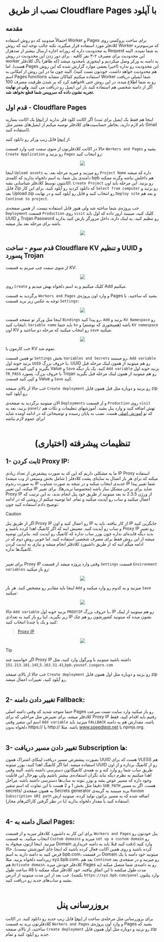 <h1 align="center">نصب از طریق Cloudflare Pages با آپلود</h1>

## مقدمه
احتمالاً میدونید که دو روش استفاده Worker و Pages برای ساخت پروکسی روی کلادفلر مورد استفاده قرار میگیره، نکته جالب توجه اینه که روش Worker که مرسوم‌تره یه محدودیت داره که روزانه اجازه ارسال بیشتر از صدهزار Request  به شما نمیده. البته این محدودیت برای مصرف ۲-۳ نفر کافیه . برای دور زدن این محدودیت در روش worker  یه دامنه به ورکر وصل میکردیم و اینجوری نامحدود میشد (که ظاهرا باگ کلادفلر هست). اما Pages این محدودیت رو نداره (اخیرا بعضی موارد گزارش شده که این روش هم محدودیت خواهد داشت، خودتون تست کنید). البته چون ما در این روش از امکانی به اسم Pages functions استفاده میکنیم  کماکان مشابه Worker شما ایمیلی دریافت خواهید کرد که پر شدن ظرفیت مصرف 100k رو به شما اطلاع میده، در این روش حتی اگر از دامنه شخصی هم استفاده کنید باز این ایمیل رو دریافت می کنید. **ولی در نهایت تجربه نشون داده که سرویس شما قطع نخواهد شد.**

## قدم اول - Cloudflare Pages
اگر اکانت کلود فلر ندارید از [اینجا](https://dash.cloudflare.com/sign-up) یک اکانت بسازید (اینجا هم فقط یک ایمیل برای ثبت نام لازم دارید، بخاطر حساسیت‌های کلادفلر توصیه میکنم از ایمیل‌های معتبر مثل Gmail استفاده کنید).

از [اینجا](https://github.com/bia-pain-bache/BPB-Worker-Panel/releases/latest/download/worker.zip) فایل زیپ ورکر رو دانلود کنید.

حالا در اکانت کلادفلرتون از منوی سمت چپ وارد قسمت `Workers and Pages` بشید و `Create Application` رو بزنید و `Pages` رو انتخاب کنید:

<p align="center">
  <img src="assets/images/Pages_application.jpg">
</p>

اینجا `Upload assets` رو میزنید و میرید مرحله بعد.
یه `Project Name` داره که میشه دامنه‌ی پنل شما، یه اسم دلخواه بذارید که کلمه‌ی bpb هم داخلش نباشه وگرنه ممکنه اکانتتون توسط کلادفلر شناسایی بشه. `Create Project` رو بزنید. این مرحله باید اون فایل Zip که دانلود کردید رو آپلود کنید، برای این کار `Select from computer` رو بزنید و بعد Upload zip رو انتخاب کنید و فایل رو آپلود کنید و در نهایت `Deploy site` و بعد هم `Continue to project`.

خب پروژه‌ی شما ساخته شد ولی هنوز قابل استفاده نیست. از همین صفحه‌ی `Deployment` قسمت `Production` روی `visit` کلیک کنید، میبینید ارور داده که اول باید UUID و Trojan Password رو تنظیم کنید، یه لینک داره، داخل مرورگر بازش کنید  بذارید باشه برای مرحله بعد نیاز میشه.

<p align="center">
  <img src="assets/images/Generate_secrets.jpg">
</p>

## قدم سوم - ساخت Cloudflare KV و تنظیم UUID و پسورد Trojan
از منوی سمت چپ میریم به قسمت KV:

<p align="center">
  <img src="assets/images/Nav_dash_kv.jpg">
</p>

روی `Create` کلیک میکنیم و یه اسم دلخواه بهش میدیم و Add میکنیم.


برگردید به قسمت `Workers and Pages` و وارد اون پروژه‌ی Pages بشید که ساختید، با توجه به عکس زیر برید قسمت `Settings`:

<p align="center">
  <img src="assets/images/Settings_functions.jpg">
</p>


اینجا مثل ورکر تو صفحه قسمت `Bindings` رو پیدا کنید، `Add` بزنید و `KV Namespace` رو انتخاب کنید، `Variable name` باید حتما `kv` باشه (همینجوری که نوشتم) و `KV namespace` اون KV رو انتخاب میکنید که مرحله دو ساختید و `save` میکنید.

<p align="center">
  <img src="assets/images/Pages_bind_kv.jpg">
</p>

خب کارمون با KV تموم شد.

تو همین قسمت `Settings` بخش `Variables and Secrets` رو میبینید، `Add variable` بزنید خونه اول `UUID` با حروف بزرگ، UUID رو هم میتونید از همون لینک مرحله قبل بگیرید و کپی کنید قسمت Value و `Save` کنید. یک بار دیگه `Add variable` بزنید خونه اول `TR_PASS` با حروف بزرگ، پسورد Trojan رو هم میتونید از همون لینک مرحله قبل بگیرید و کپی کنید قسمت Value و `Save` کنید.

خب حالا از بالای صفحه `Create deployment` رو بزنید و دوباره مثل قبل همون فایل zip رو آپلود کنید.

الان میتونید برگردید به صفحه‌ی `Deployments` و از قسمت `Production` روی `visit` بزنید، بعد یه `panel/` تهش اضافه کنید و وارد پنل بشید.
آموزشهای تنظیمات و نکات هم که تو [آموزش اصلی](configuration_fa.md)  هست.
نصب به پایان رسیده و توضیحاتی که در ادامه اومده شاید برای عموم لازم نباشه!
<br><br>
<h1 align="center">تنظیمات پیشرفته (اختیاری)</h1>

## 1- ثابت کردن Proxy IP:

ما یه مشکلی داریم که این کد به صورت پیشفرض از تعداد زیادی IP Proxy استفاده میکنه که برای هر بار اتصال به سایتای پشت کلادفلر ( شامل بخش وسیعی از وب میشه) به صورت رندوم IP جدیدی انتخاب میکنه و در نتیجه به صورت متناوب IP شما تغییر پیدا میکنه. این تغییر IP شاید برای برخی مشکل ساز باشه (مخصوصا تریدرها). برای تغییر Proxy IP از ورژن 2.3.5 به بعد میتونید از طریق خود پنل انجام بدید، به این ترتیب که اعمال میکنید و ساب رو آپدیت میکنید و تمام. اما توصیه میکنم از روشی که در ادامه توضیح دادم استفاده کنید چون:

> [!CAUTION]
> اگر از طریق پنل Proxy IP رو اعمال کنید و اون IP از کار بیافته، باید یه IP جایگزین کنید و ساب رو آپدیت کنید. معنیش اینه که اگر کانفیگ اهدا کرده باشید و Proxy IP رو تغییر بدید دیگه فایده‌ای نداره چون یوزر ساب نداره که کانفیگ رو آپدیت کنه. بنابراین توصیه میشه از این روش فقط برای مصرف شخصی استفاده کنید. اما خوبی روش دوم که در ادامه میگم اینه که از طریق داشبورد کلادفلر انجام میشه و نیازی به آپدیت کردن کانفیگ‌ها نداره.
<br><br>

برای تغییر Proxy IP وقتی وارد پروژه میشد از قسمت `Settings` قسمت `Environment variables` رو باز میکنید:

<p align="center">
  <img src="assets/images/Pages_env_vars.jpg">
</p>

اینجا باید مقادیر رو مشخص کنید. هر بار `Add` میزنید و یه کدوم رو وارد میکنید و `Save` میکنید:

<p align="center">
  <img src="assets/images/Pages_add_variables.jpg">
</p> 

حالا `Add variable` بزنید خونه اول `PROXYIP` با حروف بزرگ، IP رو هم میتونید از لینک‌ زیر بگیرید، اینا رو باز کنید یه تعدادی IP نشون میده که میتونید کشورشون رو هم چک کنید و یک یا چندتا انتخاب کنید:

>[Proxy IP](https://www.nslookup.io/domains/bpb.yousef.isegaro.com/dns-records/)

<p align="center">
  <img src="assets/images/Proxy_ips.jpg">
</p>

> [!TIP]
> اگر خواستید چند Proxy IP داشته باشید میتونید با ویرگول وارد کنید، مثل `151.213.181.145`,`5.163.51.41`,`bpb.yousef.isegaro.com`

خب حالا از بالای صفحه `Create deployment` رو بزنید و دوباره مثل اول همون فایل zip رو آپلود کنید، تغییرات اعمال میشه.
<br><br>

## 2- تغییر دادن دامنه Fallback:

حتما متوجه شدید که وقتی دامنه اصلی Pages رو باز میکنید وارد سایت تست سرعت کلادفلر میشه. برای تغییرش مثل مراحلی که برای Proxy IP رفتیم باید اقدام کنید، فقط اسم این متغیر وقتی `Add variable` میزنید باید `FALLBACK` باشه، مقدارش هم یه دامنه دلخواه بدون https:// یا http:// باشه. مثلا www.speedtest.net یا npmjs.org.
<br><br>

## 3- تغییر دادن مسیر دریافت Subscription ها:

بصورت پیشفرض مسیر دریافت لینکای اشتراک همون UUID هست که برای VLESS هم استفاده میشه. اما اگر کانفیگ اهدا کنید، یوزر میتونه UUID رو از کانفیگ برداره و از اون طریق ساب شما رو وارد کنه و به همه‌ی کانفیگاتون دسترسی داشته باشه. البته وقتی اهدا میکنیم به نظرم دیگه نباید نگران استفاده‌ی بیشتر باشیم ولی بهرحال این قابلیت وجود داره که مسیر عوض بشه و یوزر نتونه به ساب‌ها دسترسی داشته باشه. مراحل دقیقا مثل بخش 1 و 2 هست با این تفاوت که اسم متغیر `SUB_PATH` هست. اگر به مسیر secrets/ یه همون صفحه‌ی Secrets generator برید میبینید یه گزینه‌ی `Random Subscription URI path` اضافه شده که یه مسیر براتون تولید کرده، میتونید ازش استفاده کنید یا مقدار دلخواه بذارید (با در نظر گرفتن کاراکترهای مجاز).
<br><br>

## 4- اتصال دامنه به Pages:

برای این کار به داشبورد کلادفلر میرید و از قسمت `Workers and Pages`  پنل خودتون رو انتخاب میکنید. به قسمت `Custom domains` میرید و `set up a custom domain` رو میزنید. اینجا ازتون میخواد یه Domain وارد کنید (دقت کنید قبلا باید یه دامنه خریداری کرده باشید و روی همین اکانت فعال کرده باشید که اینجا جای آموزشش نیست). حالا فرض کنید یه دامنه دارید به اسم bpb.com، در قسمت Domain میتونید خود دامنه یا یک زیردامنه دلخواه بزنید. مثلا xyz.bpb.com، بعد هم `Continue` رو میزنید و در صفحه‌ی بعد هم `Activate domain`. کلادفلر خودش میره Pages رو به دامنه‌ی شما متصل میکنه (یه مدت طول میکشه تا این اتفاق بیافته، خود کلادفلر میگه ممکنه تا 48 ساعت طول بکشه). خب بعد از این مدت میتونید از آدرس `https://xyz.bpb.com/panel` وارد پنلتون بشید و ساب‌های جدید رو دریافت کنید.
<br><br>

<h1 align="center">بروز‌رسانی پنل</h1>

برای بروزرسانی مثل مرحله‌ی ساخت از [اینجا](https://github.com/bia-pain-bache/BPB-Worker-Panel/releases/latest/download/worker.zip) فایل زیپ جدید رو دانلود کنید. در اکانت کلادفلرتون برید به قسمت `Workers and Pages` و وارد اون پروژه‌ی Pages بشید که ساختید، از بالای صفحه `Create deployment` رو بزنید و دوباره مثل اول همون فایل zip جدید رو آپلود کنید و تمام.
